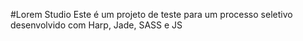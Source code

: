 #Lorem Studio
Este é um projeto de teste para um processo seletivo desenvolvido com Harp, Jade, SASS e JS